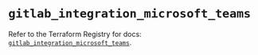 # `gitlab_integration_microsoft_teams`

Refer to the Terraform Registry for docs: [`gitlab_integration_microsoft_teams`](https://registry.terraform.io/providers/gitlabhq/gitlab/16.9.1/docs/resources/integration_microsoft_teams).
